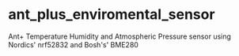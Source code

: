 # ant_plus_enviromental_sensor
Ant+ Temperature Humidity and Atmospheric Pressure sensor using Nordics' nrf52832 and Bosh's' BME280

